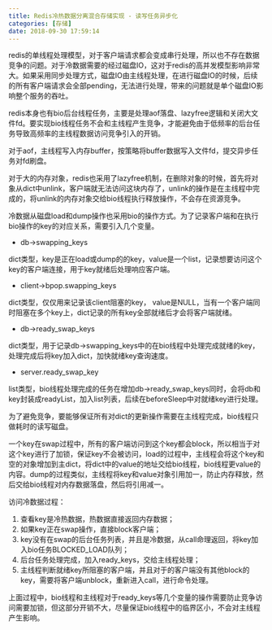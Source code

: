 ```yaml
---
title: Redis冷热数据分离混合存储实现 - 读写任务异步化
categories: [存储]
date: 2018-09-30 17:59:14
---
```


redis的单线程处理模型，对于客户端请求都会变成串行处理，所以也不存在数据竞争的问题。对于冷数据需要的经过磁盘IO，这对于redis的高并发模型影响非常大。如果采用同步处理方式，磁盘IO由主线程处理，在进行磁盘IO的时候，后续的所有客户端请求会全部pending，无法进行处理，带来的问题就是单个磁盘IO影响整个服务的吞吐。

redis本身也有bio后台线程任务，主要是处理aof落盘、lazyfree逻辑和关闭大文件fd。要实现bio线程任务不会和主线程产生竞争，才能避免由于低频率的后台任务导致高频率的主线程数据访问竞争引入的开销。

对于aof，主线程写入内存buffer，按策略将buffer数据写入文件fd，提交异步任务对fd刷盘。

对于大的内存对象，redis也采用了lazyfree机制，在删除对象的时候，首先将对象从dict中unlink，客户端就无法访问这块内存了，unlink的操作是在主线程中完成的，将unlink的内存对象交给bio线程执行释放操作，不会存在资源竞争。

冷数据从磁盘load和dump操作也采用bio的操作方式。为了记录客户端和在执行bio操作的key的对应关系，需要引入几个变量。

- db->swapping_keys
 
dict类型，key是正在load或dump的的key，value是一个list，记录想要访问这个key的客户端连接，用于key就绪后处理响应客户端。

- client->bpop.swapping_keys

dict类型，仅仅用来记录该client阻塞的key， value是NULL，当有一个客户端同时阻塞在多个key上，dict记录的所有key全部就绪后才会将客户端就绪。

- db->ready_swap_keys

dict类型，用于记录db->swapping_keys中的在bio线程中处理完成就绪的key，处理完成后将key加入dict，加快就绪key查询速度。

- server.ready_swap_key

list类型，bio线程处理完成的任务在增加db->ready_swap_keys同时，会将db和key封装成readyList，加入list列表，后续在beforeSleep中对就绪key进行处理。

为了避免竞争，要能够保证所有对dict的更新操作需要在主线程完成，bio线程只做耗时的读写磁盘。

一个key在swap过程中，所有的客户端访问到这个key都会block，所以相当于对这个key进行了加锁，保证key不会被访问，load的过程中，主线程会将这个key和空的对象增加到主dict，将dict中的value的地址交给bio线程，bio线程更value的内容。dump的过程类似，主线程将key和value对象引用加一，防止内存释放，然后交给bio线程对内存数据落盘，然后将引用减一。

访问冷数据过程：

1. 查看key是冷热数据，热数据直接返回内存数据；
2. 如果key正在swap操作，直接block客户端；
3. key没有在swap的后台任务列表，并且是冷数据，从call命理返回，将key加入bio任务BLOCKED_LOAD队列；
4. 后台任务处理完成，加入ready_keys，交给主线程处理；
5. 主线程判断就绪key所阻塞的客户端，并且对于的客户端没有其他block的key，需要将客户端unblock，重新进入call，进行命令处理。

上面过程中，bio线程和主线程对于ready_keys等几个变量的操作需要防止竞争访问需要加锁，但这部分开销不大，尽量保证bio线程中的临界区小，不会对主线程产生影响。



